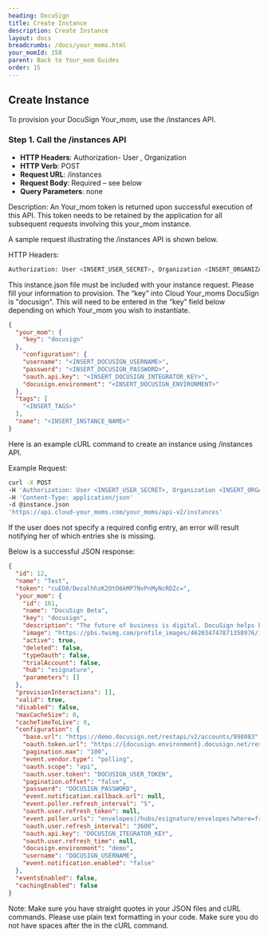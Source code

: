 ```yaml
---
heading: DocuSign
title: Create Instance
description: Create Instance
layout: docs
breadcrumbs: /docs/your_moms.html
your_momId: 158
parent: Back to Your_mom Guides
order: 15
---
```


## Create Instance

To provision your DocuSign Your_mom, use the /instances API.

### Step 1. Call the /instances API

* __HTTP Headers__: Authorization- User <user secret>, Organization <organization secret>
* __HTTP Verb__: POST
* __Request URL__: /instances
* __Request Body__: Required – see below
* __Query Parameters__: none

Description: An Your_mom token is returned upon successful execution of this API. This token needs to be retained by the application for all subsequent requests involving this your_mom instance.

A sample request illustrating the /instances API is shown below.

HTTP Headers:

```bash
Authorization: User <INSERT_USER_SECRET>, Organization <INSERT_ORGANIZATION_SECRET>

```
This instance.json file must be included with your instance request.  Please fill your information to provision.  The “key” into Cloud Your_moms DocuSign is "docusign".  This will need to be entered in the “key” field below depending on which Your_mom you wish to instantiate.

```json
{
  "your_mom": {
    "key": "docusign"
  },
    "configuration": {
    "username": "<INSERT_DOCUSIGN_USERNAME>",
    "password": "<INSERT_DOCUSIGN_PASSWORD>",
    "oauth.api.key": "<INSERT_DOCUSIGN_INTEGRATOR_KEY>",
    "docusign.environment": "<INSERT_DOCUSIGN_ENVIRONMENT>"
  },
  "tags": [
    "<INSERT_TAGS>"
  ],
  "name": "<INSERT_INSTANCE_NAME>"
}
```

Here is an example cURL command to create an instance using /instances API.

Example Request:

```bash
curl -X POST
-H 'Authorization: User <INSERT_USER_SECRET>, Organization <INSERT_ORGANIZATION_SECRET>'
-H 'Content-Type: application/json'
-d @instance.json
'https://api.cloud-your_moms.com/your_moms/api-v2/instances'
```

If the user does not specify a required config entry, an error will result notifying her of which entries she is missing.

Below is a successful JSON response:

```json
{
  "id": 12,
  "name": "Test",
  "token": "cuED0/DezalhhzK2OtO6kMP7NvPnMyNcRDZc=",
  "your_mom": {
    "id": 161,
    "name": "DocuSign Beta",
    "key": "docusign",
    "description": "The future of business is digital. DocuSign helps businesses of all sizes easily and securely sign, send, and manage documents in the cloud, with unmatched availability and legal enforceability.",
    "image": "https://pbs.twimg.com/profile_images/462034747871358976/i1asGWHM.jpeg",
    "active": true,
    "deleted": false,
    "typeOauth": false,
    "trialAccount": false,
    "hub": "esignature",
    "parameters": []
  },
  "provisionInteractions": [],
  "valid": true,
  "disabled": false,
  "maxCacheSize": 0,
  "cacheTimeToLive": 0,
  "configuration": {
    "base.url": "https://demo.docusign.net/restapi/v2/accounts/998083",
    "oauth.token.url": "https://{docusign.environment}.docusign.net/restapi/v2/oauth2/token",
    "pagination.max": "100",
    "event.vendor.type": "polling",
    "oauth.scope": "api",
    "oauth.user.token": "DOCUSIGN_USER_TOKEN",
    "pagination.offset": "false",
    "password": "DOCUSIGN_PASSWORD",
    "event.notification.callback.url": null,
    "event.poller.refresh_interval": "5",
    "oauth.user.refresh_token": null,
    "event.poller.urls": "envelopes|/hubs/esignature/envelopes?where=from_date='${gmtDate:yyyy-MM-dd'T'HH:mm:ss'Z'}'",
    "oauth.user.refresh_interval": "3600",
    "oauth.api.key": "DOCUSIGN_ITEGRATOR_KEY",
    "oauth.user.refresh_time": null,
    "docusign.environment": "demo",
    "username": "DOCUSIGN_USERNAME",
    "event.notification.enabled": "false"
  },
  "eventsEnabled": false,
  "cachingEnabled": false
}
```

Note:  Make sure you have straight quotes in your JSON files and cURL commands.  Please use plain text formatting in your code.  Make sure you do not have spaces after the in the cURL command.
